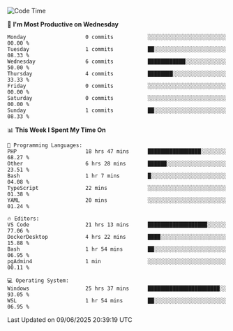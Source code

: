 <!--START_SECTION:waka-->
![Code Time](http://img.shields.io/badge/Code%20Time-5%2C058%20hrs%2027%20mins-blue)

📅 **I'm Most Productive on Wednesday** 

```text
Monday                   0 commits           ░░░░░░░░░░░░░░░░░░░░░░░░░   00.00 % 
Tuesday                  1 commits           ██░░░░░░░░░░░░░░░░░░░░░░░   08.33 % 
Wednesday                6 commits           ████████████░░░░░░░░░░░░░   50.00 % 
Thursday                 4 commits           ████████░░░░░░░░░░░░░░░░░   33.33 % 
Friday                   0 commits           ░░░░░░░░░░░░░░░░░░░░░░░░░   00.00 % 
Saturday                 0 commits           ░░░░░░░░░░░░░░░░░░░░░░░░░   00.00 % 
Sunday                   1 commits           ██░░░░░░░░░░░░░░░░░░░░░░░   08.33 % 
```


📊 **This Week I Spent My Time On** 

```text
💬 Programming Languages: 
PHP                      18 hrs 47 mins      █████████████████░░░░░░░░   68.27 % 
Other                    6 hrs 28 mins       ██████░░░░░░░░░░░░░░░░░░░   23.51 % 
Bash                     1 hr 7 mins         █░░░░░░░░░░░░░░░░░░░░░░░░   04.08 % 
TypeScript               22 mins             ░░░░░░░░░░░░░░░░░░░░░░░░░   01.38 % 
YAML                     20 mins             ░░░░░░░░░░░░░░░░░░░░░░░░░   01.24 % 

🔥 Editors: 
VS Code                  21 hrs 13 mins      ███████████████████░░░░░░   77.06 % 
DockerDesktop            4 hrs 22 mins       ████░░░░░░░░░░░░░░░░░░░░░   15.88 % 
Bash                     1 hr 54 mins        ██░░░░░░░░░░░░░░░░░░░░░░░   06.95 % 
pgAdmin4                 1 min               ░░░░░░░░░░░░░░░░░░░░░░░░░   00.11 % 

💻 Operating System: 
Windows                  25 hrs 37 mins      ███████████████████████░░   93.05 % 
WSL                      1 hr 54 mins        ██░░░░░░░░░░░░░░░░░░░░░░░   06.95 % 
```


 Last Updated on 09/06/2025 20:39:19 UTC
<!--END_SECTION:waka-->
